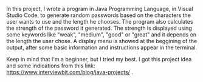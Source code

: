 In this project, I wrote a program in Java Programming Language, in Visual Studio Code, to generate random passwords based on the characters the user wants to use and the length he chooses. 
The program also calculates the strength of the password it generated. The strength is displayed using some keywords like "weak", "medium", "good" or "great" and it depends on the length the user chose. A display menu is showed at the beggining of the output, after some basic information and instructions appear in the terminal. 

Keep in mind that I'm a beginner, but I tried my best.
I got this project idea and some indications from this link: https://www.interviewbit.com/blog/java-projects/ .
